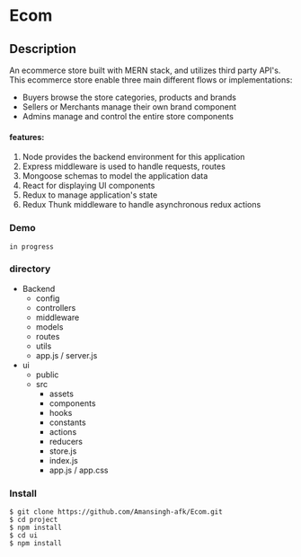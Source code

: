 # Ecom

## Description
   
   An ecommerce store built with MERN stack, and utilizes third party API's. This ecommerce store enable three main different flows or implementations:

   *    Buyers browse the store categories, products and brands
   *    Sellers or Merchants manage their own brand component
   *    Admins manage and control the entire store components
      
   #### features: ####
   1. Node provides the backend environment for this application
   2. Express middleware is used to handle requests, routes
   3. Mongoose schemas to model the application data
   4. React for displaying UI components
   5. Redux to manage application's state
   6. Redux Thunk middleware to handle asynchronous redux actions
   
   ### Demo ###
    in progress
    
   ### directory ###
   * Backend
        * config
        * controllers
        * middleware
        * models
        * routes
        * utils
        * app.js / server.js
   * ui
        * public
        * src
            * assets
            * components
            * hooks
            * constants
            * actions
            * reducers
            * store.js
            * index.js
            * app.js / app.css
        
   
   ### Install ###
    $ git clone https://github.com/Amansingh-afk/Ecom.git
    $ cd project
    $ npm install
    $ cd ui 
    $ npm install
    

